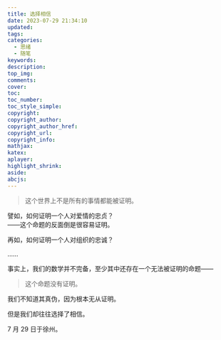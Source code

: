 ```yaml
---
title: 选择相信
date: 2023-07-29 21:34:10
updated:
tags:
categories:
  - 思绪
  - 随笔
keywords:
description:
top_img:
comments:
cover:
toc:
toc_number:
toc_style_simple:
copyright:
copyright_author:
copyright_author_href:
copyright_url:
copyright_info:
mathjax:
katex:
aplayer:
highlight_shrink:
aside:
abcjs:
---
```

> 这个世界上不是所有的事情都能被证明。

譬如，如何证明一个人对爱情的忠贞？  
——这个命题的反面倒是很容易证明。

再如，如何证明一个人对组织的忠诚？

……

事实上，我们的数学并不完备，至少其中还存在一个无法被证明的命题——

> 这个命题没有证明。

我们不知道其真伪，因为根本无从证明。

但是我们却往往选择了相信。

7 月 29 日于徐州。
